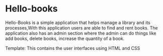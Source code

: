 # Hello-books

Hello-Books is a simple application that helps manage a library and its processes,With this application users are able to find and rent books. The application also has an admin section where the admin can do things like add books, delete books, increase the quantity of a book.

Template: This contains the user interfaces using HTML and CSS
